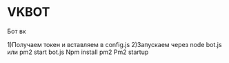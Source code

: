 # VKBOT
Бот вк 

1)Получаем токен и вставляем в config.js
2)Запускаем через node bot.js или pm2 start bot.js
Npm install pm2
Pm2 startup

